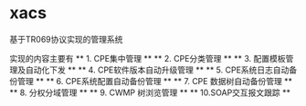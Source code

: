 # xacs
基于TR069协议实现的管理系统


实现的内容主要有
**  1. CPE集中管理 **
**  2. CPE分类管理 **
**  3. 配置模板管理及自动化下发 **
**  4. CPE软件版本自动升级管理 **
**  5. CPE系统日志自动备份管理 **
**  6. CPE系统配置自动备份管理 **
**  7. CPE 数据树自动备份管理 **
**  8. 分权分域管理 **
**  9. CWMP 树浏览管理 **
**  10.SOAP交互报文跟踪 **
